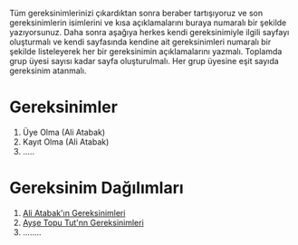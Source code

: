 Tüm gereksinimlerinizi çıkardıktan sonra beraber tartışıyoruz ve son gereksinimlerin isimlerini ve kısa açıklamalarını buraya numaralı bir şekilde yazıyorsunuz. Daha sonra aşağıya herkes kendi gereksinimiyle ilgili sayfayı oluşturmalı ve kendi sayfasında kendine ait gereksinimleri numaralı bir şekilde listeleyerek her bir gereksinimin açıklamalarını yazmalı. Toplamda grup üyesi sayısı kadar sayfa oluşturulmalı. Her grup üyesine eşit sayıda gereksinim atanmalı.

# Gereksinimler
1. Üye Olma (Ali Atabak)
2. Kayıt Olma (Ali Atabak)
3. .....

# Gereksinim Dağılımları
1. [Ali Atabak'ın Gereksinimleri](Ali-Atabak-Gereksinimler.md)
2. [Ayşe Topu Tut'nn Gereksinimleri](Ali-Atabak-Gereksinimler.md)
3. ........